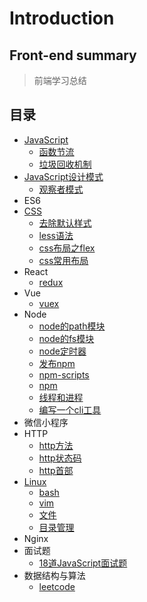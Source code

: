 # Introduction

## Front-end summary

> 前端学习总结

## 目录

* [JavaScript](https://github.com/funnycoderstar/Front-end-summary/tree/f85a4f7a7d1cd85df5f75a4a0494a2b009098d71/JavaScript/README.md)
  * [函数节流](https://github.com/funnycoderstar/Front-end-summary/tree/f85a4f7a7d1cd85df5f75a4a0494a2b009098d71/JavaScript/函数节流.md)
  * [垃圾回收机制](https://github.com/funnycoderstar/Front-end-summary/tree/f85a4f7a7d1cd85df5f75a4a0494a2b009098d71/JavaScript/javaScript垃圾回收机制.md)
* [JavaScript设计模式](https://github.com/funnycoderstar/Front-end-summary/tree/f85a4f7a7d1cd85df5f75a4a0494a2b009098d71/JavaScript设计模式/README.md)
  * [观察者模式](https://github.com/funnycoderstar/Front-end-summary/tree/f85a4f7a7d1cd85df5f75a4a0494a2b009098d71/JavaScript设计模式/观察者模式.js)
* ES6
* [CSS](https://github.com/funnycoderstar/Front-end-summary/tree/f85a4f7a7d1cd85df5f75a4a0494a2b009098d71/CSS/README.md)
  * [去除默认样式](css/qu-chu-mo-ren-yang-shi.md)
  * [less语法](https://github.com/funnycoderstar/Front-end-summary/tree/f85a4f7a7d1cd85df5f75a4a0494a2b009098d71/CSS/less.md)
  * [css布局之flex](css/css-bu-ju-zhi-flex.md)
  * [css常用布局](css/css-chang-yong-bu-ju.md)
* React
  * [redux](react/redux.md)
* Vue
  * [vuex](https://github.com/funnycoderstar/Front-end-summary/tree/f85a4f7a7d1cd85df5f75a4a0494a2b009098d71/Vue/vuex.md)
* Node
  * [node的path模块](node/node-path.md)
  * [node的fs模块](node/node-fs.md)
  * [node定时器](node/node-ding-shi-qi.md)
  * [发布npm](node/npm-publish.md)
  * [npm-scripts](https://github.com/funnycoderstar/Front-end-summary/tree/f85a4f7a7d1cd85df5f75a4a0494a2b009098d71/node/node-scripts.md)
  * [npm](node/npm.md)
  * [线程和进程](node/xian-cheng-he-jin-cheng.md)
  * [编写一个cli工具](node/bian-xie-yi-ge-cli-gong-ju.md)
* 微信小程序
* HTTP
  * [http方法](http/http-fang-fa.md)
  * [http状态码](http/http-zhuang-tai-ma.md)
  * [http首部](http/http-shou-bu.md)
* [Linux](https://github.com/funnycoderstar/Front-end-summary/tree/f85a4f7a7d1cd85df5f75a4a0494a2b009098d71/linux/README.md)
  * [bash](linux/bash.md)
  * [vim](linux/vim.md)
  * [文件](linux/wen-jian.md)
  * [目录管理](linux/mu-lu-guan-li.md)
* Nginx
* 面试题
  * [18道JavaScript面试题](mian-shi-ti/18-dao-js-bi-shi-ti.md)
* 数据结构与算法
  * [leetcode](https://github.com/funnycoderstar/leetcode)

